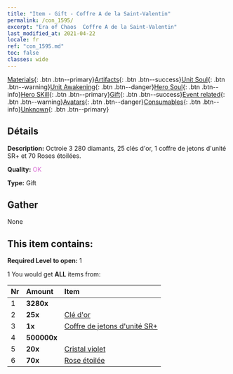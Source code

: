 ```yaml
---
title: "Item - Gift - Coffre A de la Saint-Valentin"
permalink: /con_1595/
excerpt: "Era of Chaos  Coffre A de la Saint-Valentin"
last_modified_at: 2021-04-22
locale: fr
ref: "con_1595.md"
toc: false
classes: wide
---
```

 [Materials](/ItemsFR/){: .btn .btn--primary}[Artifacts](/ItemsFR/Artifacts/){: .btn .btn--success}[Unit Soul](/ItemsFR/UnitSoul/){: .btn .btn--warning}[Unit Awakening](/ItemsFR/UnitAwakening/){: .btn .btn--danger}[Hero Soul](/ItemsFR/HeroSoul/){: .btn .btn--info}[Hero SKill](/ItemsFR/HeroSkill/){: .btn .btn--primary}[Gift](/ItemsFR/Gift/){: .btn .btn--success}[Event related](/ItemsFR/Events/){: .btn .btn--warning}[Avatars](/ItemsFR/Avatars/){: .btn .btn--danger}[Consumables](/ItemsFR/Consumables/){: .btn .btn--info}[Unknown](/ItemsFR/Unknown/){: .btn .btn--primary}

## Détails
 **Description:** Octroie 3 280 diamants, 25 clés d'or, 1 coffre de jetons d'unité SR+ et 70 Roses étoilées.

 **Quality:** <span style="color: #DA70D6">OK</span>

 **Type:** Gift

## Gather

  None

## This item contains:

 **Required Level to open:** 1

 1 You would get **ALL** items  from:

  | Nr | Amount |     Item    |
  |:---|:-------|:------------|
  | 1 |  **3280x** | <i class="fas fa-gem"/> |  | 
  | 2 |  **25x** | [Clé d'or](/fr/Items/con_783/) |  | 
  | 3 |  **1x** | [Coffre de jetons d'unité SR+](/fr/Items/con_1598/) |  | 
  | 4 |  **500000x** | <i class="fas fa-coins"/> |  | 
  | 5 |  **20x** | [Cristal violet](/fr/Items/con_720/) |  | 
  | 6 |  **70x** | [Rose étoilée](/fr/Items/con_812/) |  | 
